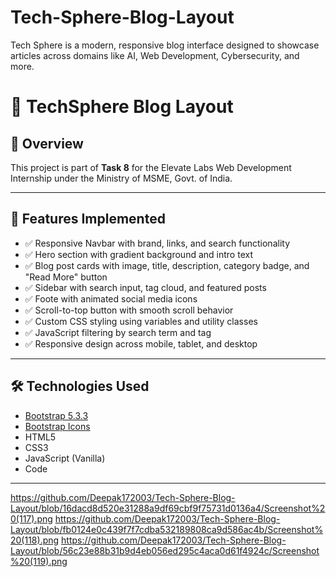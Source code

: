 # Tech-Sphere-Blog-Layout
Tech Sphere is a modern, responsive blog interface designed to showcase articles across domains like AI, Web Development, Cybersecurity, and more.

# 📰 TechSphere Blog Layout

## 📌 Overview
This project is part of **Task 8** for the Elevate Labs Web Development Internship under the Ministry of MSME, Govt. of India. 

---

## 🚀 Features Implemented

- ✅ Responsive Navbar with brand, links, and search functionality
- ✅ Hero section with gradient background and intro text
- ✅ Blog post cards with image, title, description, category badge, and "Read More" button
- ✅ Sidebar with search input, tag cloud, and featured posts
- ✅ Foote with animated social media icons
- ✅ Scroll-to-top button with smooth scroll behavior
- ✅ Custom CSS styling using variables and utility classes
- ✅ JavaScript filtering by search term and tag
- ✅ Responsive design across mobile, tablet, and desktop

---

## 🛠️ Technologies Used

- [Bootstrap 5.3.3](https://getbootstrap.com/)
- [Bootstrap Icons](https://icons.getbootstrap.com/)
- HTML5
- CSS3
- JavaScript (Vanilla)
- Code

---

https://github.com/Deepak172003/Tech-Sphere-Blog-Layout/blob/16dacd8d520e31288a9df69cbf9f75731d0136a4/Screenshot%20(117).png
https://github.com/Deepak172003/Tech-Sphere-Blog-Layout/blob/fb0124e0c439f7f7cdba532189808ca9d586ac4b/Screenshot%20(118).png
https://github.com/Deepak172003/Tech-Sphere-Blog-Layout/blob/56c23e88b31b9d4eb056ed295c4aca0d61f4924c/Screenshot%20(119).png

